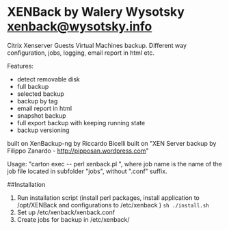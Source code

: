 # XENBack by Walery Wysotsky <xenback@wysotsky.info>


Citrix Xenserver Guests Virtual Machines backup. 
Different way configuration, jobs, logging, email report in html etc.

Features:
  * detect removable disk
  * full backup
  * selected backup
  * backup by tag
  * email report in html
  * snapshot backup
  * full export backup with keeping running state
  * backup versioning

built on XenBackup-ng by Riccardo Bicelli
built on "XEN Server backup by Filippo Zanardo - http://pipposan.wordpress.com"

Usage: "carton exec -- perl xenback.pl <job name>", where job name is the name of the job file located in subfolder "jobs", without ".conf" suffix.


##Installation

  1. Run installation script (install perl packages, install application to /opt/XENBack and configurations to /etc/xenback )
`sh ./install.sh`
  1. Set up /etc/xenback/xenback.conf
  1. Create jobs for backup in /etc/xenback/

